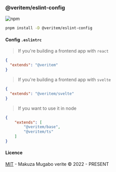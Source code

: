 ### @veritem/eslint-config

![npm](https://img.shields.io/npm/v/@veritem/eslint-config)

```bash
pnpm install -D @veritem/eslint-config
```

#### Config `.eslintrc`

> If you're building a frontend app with `react`

```json
{
  "extends": "@veritem"
}
```

> If you're building a frontend app with `svelte`

```json
{
  "extends": "@veritem/svelte"
}
```

> If you want to use it in node 


```json
{
    "extends": [
        "@veritem/base",
        "@veritem/ts"
    ]
}
```

#### Licence

[MIT](https://github.com/veritem/eslint-config-veritem/blob/main/LICENSE) - Makuza Mugabo verite &copy; 2022 - PRESENT
